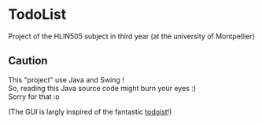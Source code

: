 <!--- title: TodoList -->
<!--- en -->
# TodoList
Project of the HLIN505 subject in third year (at the university of Montpellier)

## Caution
This "project" use Java and Swing !  
So, reading this Java source code might burn your eyes :)  
Sorry for that :o
<!--- /en -->

(The GUI is largly inspired of the fantastic [todoist](https://fr.todoist.com/)!)
